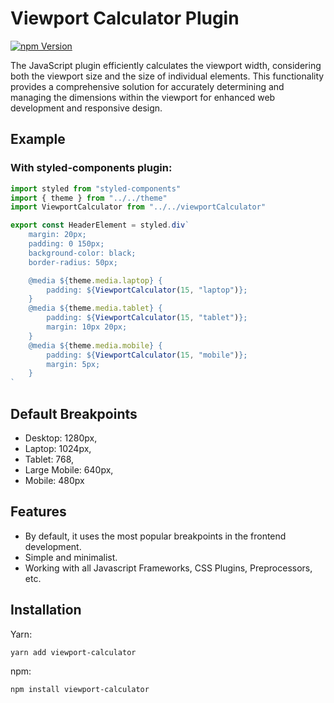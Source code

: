 # Viewport Calculator Plugin
<!-- logo -->
[![npm Version](https://img.shields.io/badge/npm-v1.0.10-black?style=flat&logo=npm)](https://www.npmjs.com/package/viewport-calculator)

The JavaScript plugin efficiently calculates the viewport width, considering both the viewport size and the size of individual elements. This functionality provides a comprehensive solution for accurately determining and managing the dimensions within the viewport for enhanced web development and responsive design.

<!-- ## 1.0.0 Major Changes -->

## Example
### With styled-components plugin:
```javascript
import styled from "styled-components"
import { theme } from "../../theme"
import ViewportCalculator from "../../viewportCalculator"

export const HeaderElement = styled.div`
    margin: 20px;
    padding: 0 150px;
    background-color: black;
    border-radius: 50px;

    @media ${theme.media.laptop} {
        padding: ${ViewportCalculator(15, "laptop")};
    }
    @media ${theme.media.tablet} {
        padding: ${ViewportCalculator(15, "tablet")};
        margin: 10px 20px;
    }
    @media ${theme.media.mobile} {
        padding: ${ViewportCalculator(15, "mobile")};
        margin: 5px;
    }
`
```

## Default Breakpoints
- Desktop: 1280px,
- Laptop: 1024px,
- Tablet: 768,
- Large Mobile: 640px,
- Mobile: 480px

## Features
- By default, it uses the most popular breakpoints in the frontend development.
- Simple and minimalist.
- Working with all Javascript Frameworks, CSS Plugins, Preprocessors, etc.

## Installation
Yarn:
```bash
yarn add viewport-calculator
```
npm:
```bash
npm install viewport-calculator
```

